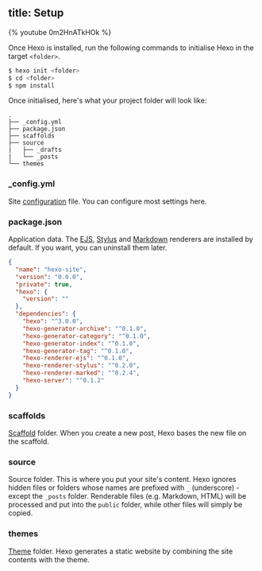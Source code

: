title: Setup
---

{% youtube 0m2HnATkHOk %}

Once Hexo is installed, run the following commands to initialise Hexo in the target `<folder>`.

``` bash
$ hexo init <folder>
$ cd <folder>
$ npm install
```

Once initialised, here's what your project folder will look like:

``` plain
.
├── _config.yml
├── package.json
├── scaffolds
├── source
|   ├── _drafts
|   └── _posts
└── themes
```

### _config.yml

Site [configuration](configuration.html) file. You can configure most settings here.

### package.json

Application data. The [EJS](http://embeddedjs.com/), [Stylus](http://learnboost.github.io/stylus/) and [Markdown](http://daringfireball.net/projects/markdown/) renderers are installed by default. If you want, you can uninstall them later.

``` json package.json
{
  "name": "hexo-site",
  "version": "0.0.0",
  "private": true,
  "hexo": {
    "version": ""
  },
  "dependencies": {
    "hexo": "^3.0.0",
    "hexo-generator-archive": "^0.1.0",
    "hexo-generator-category": "^0.1.0",
    "hexo-generator-index": "^0.1.0",
    "hexo-generator-tag": "^0.1.0",
    "hexo-renderer-ejs": "^0.1.0",
    "hexo-renderer-stylus": "^0.2.0",
    "hexo-renderer-marked": "^0.2.4",
    "hexo-server": "^0.1.2"
  }
}
```

### scaffolds

[Scaffold](writing.html#Scaffolds) folder. When you create a new post, Hexo bases the new file on the scaffold.

### source

Source folder. This is where you put your site's content. Hexo ignores hidden files or folders whose names are prefixed with `_` (underscore) - except the `_posts` folder. Renderable files (e.g. Markdown, HTML) will be processed and put into the `public` folder, while other files will simply be copied.

### themes

[Theme](themes.html) folder. Hexo generates a static website by combining the site contents with the theme.
